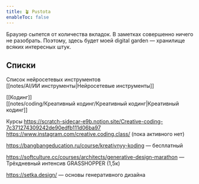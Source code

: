 ```yaml
---
title: 🪴 Pustota 
enableToc: false
---
```


Браузер сыпется от количества вкладок. В заметках совершенно ничего не разобрать. Поэтому, здесь будет моей digital garden — хранилище всяких интересных штук.


## Cписки

Список нейросетевых инструментов <br>
[[notes/AI/ИИ инструменты|Нейросетевые инструменты]]

[[Кодинг]]<br>
[[notes/coding/Креативный кодинг/Креативный кодинг|Креативный кодинг]]

Курсы
https://scratch-sidecar-e9b.notion.site/Creative-coding-7c371274309242de90edfb111d06ba97
https://www.instagram.com/creative.coding.class/ (пока активного нет)

https://bangbangeducation.ru/course/kreativnyy-koding — бесплатный

https://softculture.cc/courses/architects/generative-design-marathon — Трёхдневный интенсив GRASSHOPPER (1,5к)

https://setka.design/ — основы генеративного дизайна


